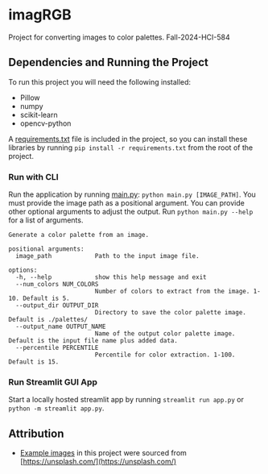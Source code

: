 # imagRGB
Project for converting images to color palettes. Fall-2024-HCI-584

## Dependencies and Running the Project
To run this project you will need the following installed:
- Pillow
- numpy
- scikit-learn
- opencv-python

A [requirements.txt](./requirements.txt) file is included in the project, so you can install these libraries by running `pip install -r requirements.txt` from the root of the project.

### Run with CLI

Run the application by running [main.py](./main.py): `python main.py [IMAGE_PATH]`. You must provide the image path as a positional argument. You can provide other optional arguments to adjust the output. Run `python main.py --help` for a list of arguments.
```
Generate a color palette from an image.

positional arguments:
  image_path            Path to the input image file.

options:
  -h, --help            show this help message and exit
  --num_colors NUM_COLORS
                        Number of colors to extract from the image. 1-10. Default is 5.
  --output_dir OUTPUT_DIR
                        Directory to save the color palette image. Default is ./palettes/
  --output_name OUTPUT_NAME
                        Name of the output color palette image. Default is the input file name plus added data.
  --percentile PERCENTILE
                        Percentile for color extraction. 1-100. Default is 15.
```

### Run Streamlit GUI App

Start a locally hosted streamlit app by running `streamlit run app.py` or `python -m streamlit app.py`.

## Attribution
- [Example images](./example-images/) in this project were sourced from [https://unsplash.com/](https://unsplash.com/)
